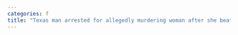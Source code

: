 ```yaml
---
categories: f
title: "Texas man arrested for allegedly murdering woman after she beat him at basketball police"
---
```

